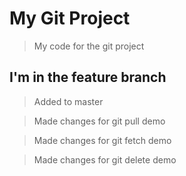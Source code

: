 # My Git Project

> My code for the git project

## I'm in the feature branch

> Added to master

> Made changes for git pull demo

> Made changes for git fetch demo

> Made changes for git delete demo